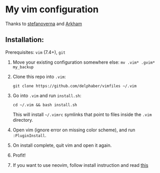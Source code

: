 My vim configuration
==========================

Thanks to [stefanoverna](https://github.com/stefanoverna) and [Arkham](https://github.com/Arkham)

## Installation:

Prerequisites: `vim` (7.4+), `git`

1. Move your existing configuration somewhere else:
   `mv .vim* .gvim* my_backup`

2. Clone this repo into `.vim`:

   `git clone https://github.com/delphaber/vimfiles ~/.vim`

3. Go into `.vim` and run `install.sh`:

   `cd ~/.vim && bash install.sh`

   This will install `~/.vimrc` symlinks that point to
   files inside the `.vim` directory.

4. Open vim (ignore error on missing color scheme), and run `:PluginInstall`.

5. On install complete, quit vim and open it again.

6. Profit!

7. If you want to use neovim, follow install instruction and read [this](https://neovim.io/doc/user/nvim.html#nvim-from-vim)
